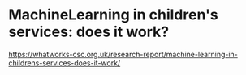 # MachineLearning in children's services: does it work?


https://whatworks-csc.org.uk/research-report/machine-learning-in-childrens-services-does-it-work/
